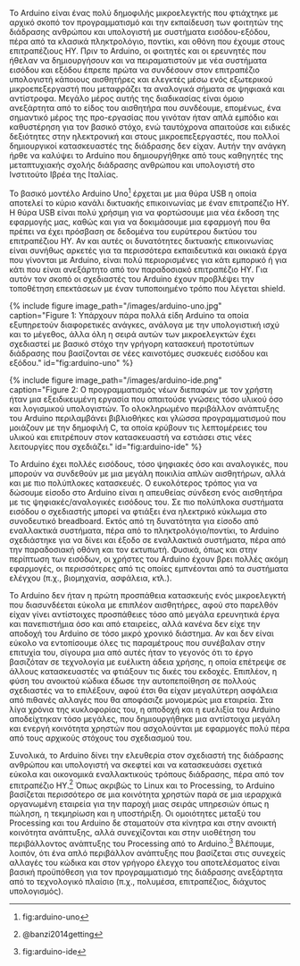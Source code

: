 Το Arduino είναι ένας πολύ δημοφιλής μικροελεγκτής που φτιάχτηκε με
αρχικό σκοπό τον προγραμματισμό και την εκπαίδευση των φοιτητών της
διάδρασης ανθρώπου και υπολογιστή με συστήματα εισόδου-εξόδου, πέρα από
τα κλασικά πληκτρολόγιο, ποντίκι, και οθόνη που έχουμε στους
επιτραπέζιους ΗΥ. Πριν το Arduino, οι φοιτητές και οι ερευνητές που
ήθελαν να δημιουργήσουν και να πειραματιστούν με νέα συστήματα εισόδου
και εξόδου έπρεπε πρώτα να συνδέσουν στον επιτραπέζιο υπολογιστή
κάποιους αισθητήρες και ελεγκτές μέσω ενός εξωτερικού μικροεπεξεργαστή
που μεταφράζει τα αναλογικά σήματα σε ψηφιακά και αντίστροφα. Μεγάλο
μέρος αυτής της διαδικασίας είναι όμοιο ανεξάρτητα από το είδος του
αισθητήρα που συνδέουμε, επομένως, ένα σημαντικό μέρος της προ-εργασίας
που γινόταν ήταν απλά εμπόδιο και καθυστέρηση για τον βασικό στόχο, ενώ
ταυτόχρονα απαιτούσε και ειδικές δεξιότητες στην ηλεκτρονική και στους
μικροεπεξεργαστές, που πολλοί δημιουργικοί κατασκευαστές της διάδρασης
δεν είχαν. Αυτήν την ανάγκη ήρθε να καλύψει το Arduino που δημιουργήθηκε
από τους καθηγητές της μεταπτυχιακής σχολής διάδρασης ανθρώπου και
υπολογιστή στο Ινστιτούτο Ιβρέα της Ιταλίας.

Το βασικό μοντέλο Arduino Uno[^1] έρχεται με μια θύρα USB η οποία
αποτελεί το κύριο κανάλι δικτυακής επικοινωνίας με έναν επιτραπέζιο ΗΥ.
Η θύρα USB είναι πολύ χρήσιμη για να φορτώσουμε μια νέα έκδοση της
εφαρμογής μας, καθώς και για να δοκιμάσουμε μια εφαρμογή που θα πρέπει
να έχει πρόσβαση σε δεδομένα του ευρύτερου δικτύου του επιτραπέζιου ΗΥ.
Αν και αυτές οι δυνατότητες δικτυακής επικοινωνίας είναι συνήθως αρκετές
για τα περισσότερα εκπαιδευτικά και οικιακά έργα που γίνονται με
Arduino, είναι πολύ περιορισμένες για κάτι εμπορικό ή για κάτι που είναι
ανεξάρτητο από τον παραδοσιακό επιτραπέζιο ΗΥ. Για αυτόν τον σκοπό οι
σχεδιαστές του Arduino έχουν προβλέψει την τοποθέτηση επεκτάσεων με έναν
τυποποιημένο τρόπο που λέγεται shield.

{% include figure image_path="/images/arduino-uno.jpg" caption="Figure 1: Υπάρχουν πάρα πολλά είδη Arduino τα οποία εξυπηρετούν διαφορετικές ανάγκες, ανάλογα με την υπολογιστική ισχύ και το μέγεθος, άλλα όλη η σειρά αυτών των μικροελεγκτών έχει σχεδιαστεί με βασικό στόχο την γρήγορη κατασκευή προτοτύπων διάδρασης που βασίζονται σε νέες καινοτόμες συσκευές εισόδου και εξόδου." id="fig:arduino-uno" %}

{% include figure image_path="/images/arduino-ide.png" caption="Figure 2: Ο προγραμματισμός νέων διεπαφών με τον χρήστη ήταν μια εξειδικευμένη εργασία που απαιτούσε γνώσεις τόσο υλικού όσο και λογισμικού υπολογιστών. Το ολοκληρωμένο περιβάλλον ανάπτυξης του Arduino περιλαμβάνει βιβλιοθήκες και γλώσσα προγραμματισμού που μοιάζουν με την δημοφιλή C, τα οποία κρύβουν τις λεπτομέρειες του υλικού και επιτρέπουν στον κατασκευαστή να εστιάσει στις νέες λειτουργίες που σχεδιάζει." id="fig:arduino-ide" %}

Το Arduino έχει πολλές εισόδους, τόσο ψηφιακές όσο και αναλογικές, που
μπορούν να συνδεθούν με μια μεγάλη ποικιλία απλών αισθητήρων, αλλά και
με πιο πολύπλοκες κατασκευές. Ο ευκολότερος τρόπος για να δώσουμε είσοδο
στο Arduino είναι η απευθείας σύνδεση ενός αισθητήρα με τις
ψηφιακές/αναλογικές εισόδους του. Σε πιο πολύπλοκα συστήματα εισόδου ο
σχεδιαστής μπορεί να φτιάξει ένα ηλεκτρικό κύκλωμα στο συνοδευτικό
breadboard. Εκτός από τη δυνατότητα για είσοδο από εναλλακτικά
συστήματα, πέρα από το πληκτρολόγιο/ποντίκι, το Arduino σχεδιάστηκε για
να δίνει και έξοδο σε εναλλακτικά συστήματα, πέρα από την παραδοσιακή
οθόνη και τον εκτυπωτή. Φυσικά, όπως και στην περίπτωση των εισόδων, οι
χρήστες του Arduino έχουν βρει πολλές ακόμη εφαρμογές, οι περισσότερες
από τις οποίες εμπνέονται από τα συστήματα ελέγχου (π.χ., βιομηχανία,
ασφάλεια, κτλ.).

Το Arduino δεν ήταν η πρώτη προσπάθεια κατασκευής ενός μικροελεγκτή που
διασυνδέεται εύκολα με επιπλέον αισθητήρες, αφού στο παρελθόν είχαν
γίνει αντίστοιχες προσπάθειες τόσο από μεγάλα ερευνητικά έργα και
πανεπιστήμια όσο και από εταιρείες, αλλά κανένα δεν είχε την αποδοχή του
Arduino σε τόσο μικρό χρονικό διάστημα. Αν και δεν είναι εύκολο να
εντοπίσουμε όλες τις παραμέτρους που συνέβαλαν στην επιτυχία του,
σίγουρα μια από αυτές ήταν το γεγονός ότι το έργο βασιζόταν σε
τεχνολογία με ευέλικτη άδεια χρήσης, η οποία επέτρεψε σε άλλους
κατασκευαστές να φτιάξουν τις δικές του εκδοχές. Επιπλέον, η φύση του
ανοικτού κώδικα έδωσε την αυτοπεποίθηση σε πολλούς σχεδιαστές να το
επιλέξουν, αφού έτσι θα είχαν μεγαλύτερη ασφάλεια από πιθανές αλλαγές
που θα αποφάσιζε μονομερώς μια εταιρεία. Στα λίγα χρόνια της κυκλοφορίας
του, η αποδοχή και η ευελιξία του Arduino αποδείχτηκαν τόσο μεγάλες, που
δημιουργήθηκε μια αντίστοιχα μεγάλη και ενεργή κοινότητα χρηστών που
ασχολούνται με εφαρμογές πολύ πέρα από τους αρχικούς στόχους του
σχεδιασμού του.

Συνολικά, το Arduino δίνει την ελευθερία στον σχεδιαστή της διάδρασης
ανθρώπου και υπολογιστή να σκεφτεί και να κατασκευάσει σχετικά εύκολα
και οικονομικά εναλλακτικούς τρόπους διάδρασης, πέρα από τον επιτραπέζιο
ΗΥ.[^2] Όπως ακριβώς το Linux και το Processing, το Arduino βασίζεται
περισσότερο σε μια κοινότητα χρηστών παρά σε μια ιεραρχικά οργανωμένη
εταιρεία για την παροχή μιας σειράς υπηρεσιών όπως η πώληση, η
τεκμηρίωση και η υποστήριξη. Οι ομοιότητες μεταξύ του Processing και του
Arduino δε σταματούν στα κίνητρα και στην ανοικτή κοινότητα ανάπτυξης,
αλλά συνεχίζονται και στην υιοθέτηση του περιβάλλοντος ανάπτυξης του
Processing από το Arduino.[^3] Βλέπουμε, λοιπόν, ότι ένα απλό περιβάλλον
ανάπτυξης που βασίζεται στις συνεχείς αλλαγές του κώδικα και στον
γρήγορο έλεγχο του αποτελέσματος είναι βασική προϋπόθεση για τον
προγραμματισμό της διάδρασης ανεξάρτητα από το τεχνολογικό πλαίσιο
(π.χ., πολυμέσα, επιτραπέζιος, διάχυτος υπολογισμός).

[^1]: fig:arduino-uno

[^2]: @banzi2014getting

[^3]: fig:arduino-ide

